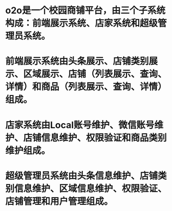 # o2o是一个校园商铺平台，由三个子系统构成：前端展示系统、店家系统和超级管理员系统。
# 前端展示系统由头条展示、店铺类别展示、区域展示、店铺（列表展示、查询、详情）和商品（列表展示、查询、详情）组成。
# 店家系统由Local账号维护、微信账号维护、店铺信息维护、权限验证和商品类别维护组成。
# 超级管理员系统由头条信息维护、店铺类别信息维护、区域信息维护、权限验证、店铺管理和用户管理组成。